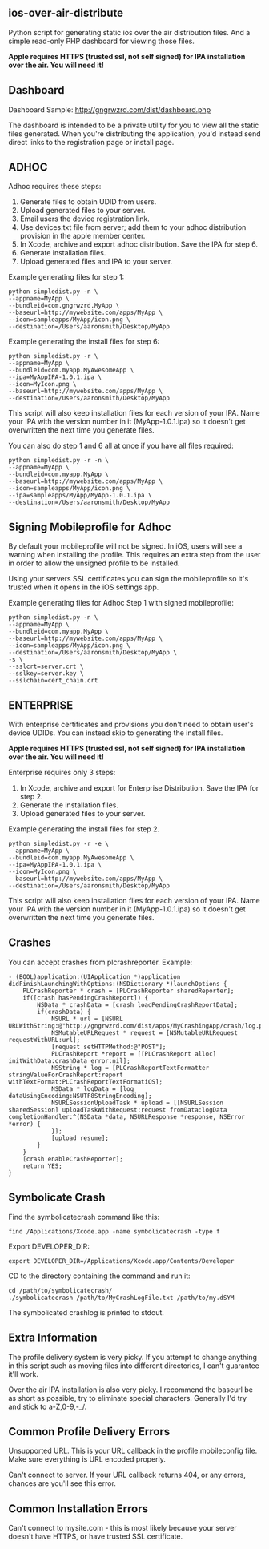 ## ios-over-air-distribute ##

Python script for generating static ios over the air distribution files. And a simple read-only PHP dashboard for viewing those files.

**Apple requires HTTPS (trusted ssl, not self signed) for IPA installation over the air. You will need it!**

## Dashboard ##

Dashboard Sample:
http://gngrwzrd.com/dist/dashboard.php

The dashboard is intended to be a private utility for you to view all the static files generated. When you're distributing the application, you'd instead send direct links to the registration page or install page.

## ADHOC ##

Adhoc requires these steps:

1. Generate files to obtain UDID from users.
2. Upload generated files to your server.
3. Email users the device registration link.
4. Use devices.txt file from server; add them to your adhoc distribution provision in the apple member center.
5. In Xcode, archive and export adhoc distribution. Save the IPA for step 6.
6. Generate installation files.
7. Upload generated files and IPA to your server.

Example generating files for step 1:
	
	python simpledist.py -n \
	--appname=MyApp \
	--bundleid=com.gngrwzrd.MyApp \
	--baseurl=http://mywebsite.com/apps/MyApp \
	--icon=sampleapps/MyApp/icon.png \
	--destination=/Users/aaronsmith/Desktop/MyApp

Example generating the install files for step 6:

	python simpledist.py -r \
	--appname=MyApp \
	--bundleid=com.myapp.MyAwesomeApp \
	--ipa=MyAppIPA-1.0.1.ipa \
	--icon=MyIcon.png \
	--baseurl=http://mywebsite.com/apps/MyApp \
	--destination=/Users/aaronsmith/Desktop/MyApp

This script will also keep installation files for each version of your IPA. Name your IPA with the version number in it (MyApp-1.0.1.ipa) so it doesn't get overwritten the next time you generate files.

You can also do step 1 and 6 all at once if you have all files required:

	python simpledist.py -r -n \
	--appname=MyApp \
	--bundleid=com.myapp.MyApp \
	--baseurl=http://mywebsite.com/apps/MyApp \
	--icon=sampleapps/MyApp/icon.png \
	--ipa=sampleapps/MyApp/MyApp-1.0.1.ipa \
	--destination=/Users/aaronsmith/Desktop/MyApp

## Signing Mobileprofile for Adhoc ##

By default your mobileprofile will not be signed. In iOS, users will see a warning when installing the profile. This requires an extra step from the user in order to allow the unsigned profile to be installed.

Using your servers SSL certificates you can sign the mobileprofile so it's trusted when it opens in the iOS settings app.

Example generating files for Adhoc Step 1 with signed mobileprofile:

	python simpledist.py -n \
	--appname=MyApp \
	--bundleid=com.myapp.MyApp \
	--baseurl=http://mywebsite.com/apps/MyApp \
	--icon=sampleapps/MyApp/icon.png \
	--destination=/Users/aaronsmith/Desktop/MyApp \
	-s \
	--sslcrt=server.crt \
	--sslkey=server.key \
	--sslchain=cert_chain.crt

## ENTERPRISE ##

With enterprise certificates and provisions you don't need to obtain user's device UDIDs. You can instead  skip to generating the install files.

**Apple requires HTTPS (trusted ssl, not self signed) for IPA installation over the air. You will need it!**

Enterprise requires only 3 steps:

1. In Xcode, archive and export for Enterprise Distribution. Save the IPA for step 2.
2. Generate the installation files.
3. Upload generated files to your server.

Example generating the install files for step 2.

	python simpledist.py -r -e \
	--appname=MyApp \
	--bundleid=com.myapp.MyAwesomeApp \
	--ipa=MyAppIPA-1.0.1.ipa \
	--icon=MyIcon.png \
	--baseurl=http://mywebsite.com/apps/MyApp \
	--destination=/Users/aaronsmith/Desktop/MyApp

This script will also keep installation files for each version of your IPA. Name your IPA with the version number in it (MyApp-1.0.1.ipa) so it doesn't get overwritten the next time you generate files.

## Crashes ##

You can accept crashes from plcrashreporter. Example:

	- (BOOL)application:(UIApplication *)application didFinishLaunchingWithOptions:(NSDictionary *)launchOptions {
		PLCrashReporter * crash = [PLCrashReporter sharedReporter];
		if([crash hasPendingCrashReport]) {
			NSData * crashData = [crash loadPendingCrashReportData];
			if(crashData) {
				NSURL * url = [NSURL URLWithString:@"http://gngrwzrd.com/dist/apps/MyCrashingApp/crash/log.php"];
				NSMutableURLRequest * request = [NSMutableURLRequest requestWithURL:url];
				[request setHTTPMethod:@"POST"];
				PLCrashReport *report = [[PLCrashReport alloc] initWithData:crashData error:nil];
				NSString * log = [PLCrashReportTextFormatter stringValueForCrashReport:report withTextFormat:PLCrashReportTextFormatiOS];
				NSData * logData = [log dataUsingEncoding:NSUTF8StringEncoding];
				NSURLSessionUploadTask * upload = [[NSURLSession sharedSession] uploadTaskWithRequest:request fromData:logData completionHandler:^(NSData *data, NSURLResponse *response, NSError *error) {
				}];
				[upload resume];
			}
		}
		[crash enableCrashReporter];
		return YES;
	}

## Symbolicate Crash ##

Find the symbolicatecrash command like this:

	find /Applications/Xcode.app -name symbolicatecrash -type f

Export DEVELOPER_DIR:
	
	export DEVELOPER_DIR=/Applications/Xcode.app/Contents/Developer

CD to the directory containing the command and run it:

	cd /path/to/symbolicatecrash/
	./symbolicatecrash /path/to/MyCrashLogFile.txt /path/to/my.dSYM

The symbolicated crashlog is printed to stdout.

## Extra Information ##

The profile delivery system is very picky. If you attempt to change anything in this script such as moving files into different directories, I can't guarantee it'll work.

Over the air IPA installation is also very picky. I recommend the baseurl be as short as possible, try to eliminate special characters. Generally I'd try and stick to a-Z,0-9,-_/.

## Common Profile Delivery Errors ##

Unsupported URL. This is your URL callback in the profile.mobileconfig file. Make sure everything is URL encoded properly.

Can't connect to server. If your URL callback returns 404, or any errors, chances are you'll see this error.

## Common Installation Errors ##

Can't connect to mysite.com - this is most likely because your server doesn't have HTTPS, or have trusted SSL certificate.

